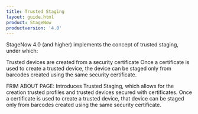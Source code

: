 ```yaml
---
title: Trusted Staging
layout: guide.html
product: StageNow
productversion: '4.0'
---
```



StageNow 4.0 (and higher) implements the concept of trusted staging, under which:






Trusted devices are created from a security certificate
Once a certificate is used to create a trusted device, the device can be staged only from barcodes created using the same security certificate.



FRIM ABOUT PAGE: 
Introduces Trusted Staging, which allows for the creation trusted profiles and trusted devices secured with certificates. Once a certificate is used to create a trusted device, that device can be staged only from barcodes created using the same security certificate. 
